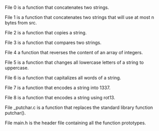 File 0 is a function that concatenates two strings.

File 1 is a function that concatenates two strings that will use at most n bytes from src.

File 2 is a function that copies a string.

File 3 is a function that compares two strings.

File 4 a function that reverses the content of an array of integers.

File 5 is a function that changes all lowercase letters of a string to uppercase.

File 6 is a function that capitalizes all words of a string.

File 7 is a function that encodes a string into 1337.

File 8 is a function that encodes a string using rot13.

File _putchar.c is a function that replaces the standard library function putchar().

File main.h is the header file containing all the function prototypes.

